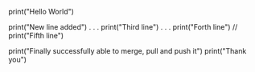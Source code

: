 print("Hello World")

print("New line added")
.
.
.
print("Third line")
.
.
.
print("Forth line")
//
print("Fifth line")

print("Finally successfully able to merge, pull and push it")
print("Thank you")
